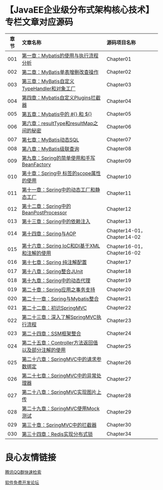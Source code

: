 ﻿# 【JavaEE企业级分布式架构核心技术】专栏文章对应源码

|章节		| 文章名称     															|源码项目名称|
|:-----:	| :---------------------------------------------------------------------|:-----------|
|001		|[第一章：Mybatis的使用与执行流程分析](http://u.720life.cn/g/85a9f52868358c3208a4b5fd9062e993fbcb745a37709a056b27c9010846bc678e6461cde7b42e05af2a7d4133cabea3) 					|Chapter01  |
|002		|[第二章：MyBatis单表增删改查操作](http://u.720life.cn/g/85a9f52868358c3208a4b5fd9062e993083987ad4626ddb824fff83610da2203b12c246bf532a8f1a78cb35fb6c3f4ca) 					|Chapter02  |
|003		|[第三章：MyBatis自定义TypeHandler和对象工厂](http://u.720life.cn/g/85a9f52868358c3208a4b5fd9062e993e7e69013681047ba44cab0f9f4b25569af93ea7163887d14732878b3bcef4923) 					|Chapter03  |
|004		|[第四章：Mybatis自定义Plugins拦截器](http://u.720life.cn/g/85a9f52868358c3208a4b5fd9062e993a915485566e34c121bd14ae330281da2b6a13ed0fcf5552e416bfbbd39620e96) 					|Chapter04  |
|005		|[第五章：Mybatis中的 #{} 和 ${}](http://u.720life.cn/g/85a9f52868358c3208a4b5fd9062e993a915485566e34c121bd14ae330281da257c8c861ad1d7812e7bc2b05013772de) 					|Chapter05  |
|006		|[第六章：resultType和resultMap之间的秘密](http://u.720life.cn/g/85a9f52868358c3208a4b5fd9062e993d4079a4ed6f7e4d5c01b0e9cdf8d0939f505192f7f774439f5789f883065e0a9) 					|Chapter06  |
|007		|[第七章：MyBatis动态SQL](http://u.720life.cn/g/85a9f52868358c3208a4b5fd9062e993d4079a4ed6f7e4d5c01b0e9cdf8d093928a39780f40c1a43603359a5af4cd41b) 					|Chapter07  |
|008		|[第八章：MyBatis级联查询](http://u.720life.cn/g/85a9f52868358c3208a4b5fd9062e993b92bb8c194f8eddeeafab6e35b564768df409f068209747c74fb78792567381e) 					|Chapter08  |
|009		|[第九章：Spring的简单使用和手写BeanFactory](http://u.720life.cn/g/85a9f52868358c3208a4b5fd9062e993b92bb8c194f8eddeeafab6e35b564768b400993cb3ff3cdff46e680be62c5e4d) 					|Chapter09  |
|010		|[第十章：Spring中 标签的scope属性的使用](http://u.720life.cn/g/85a9f52868358c3208a4b5fd9062e993b92bb8c194f8eddeeafab6e35b56476899dd1547548d2edec9889a18eb2e1fc9) 					|Chapter10  |
|011		|[第十一章：Spring中的动态工厂和静态工厂](http://u.720life.cn/g/85a9f52868358c3208a4b5fd9062e993d13f5e952d0c69ad93f8bb2dff56cfa0a15f12a7572a953b2efb027a807181c0) 					|Chapter11  |
|012		|[第十二章：Spring中的BeanPostProcessor](http://u.720life.cn/g/85a9f52868358c3208a4b5fd9062e993056775b4619d4f8abd8cd0de2b2d54d23123b1d3cea8f14375d5336958d37a8d) 					|Chapter12  |
|013		|[第十三章：Spring中的依赖注入](http://u.720life.cn/g/85a9f52868358c3208a4b5fd9062e993d5d7c387be95a62e5710ffcd0b949d19f91ca6a30770df0176703faca943ccf6) 					|Chapter13  |
|014		|[第十四章：Spring与AOP](http://u.720life.cn/g/85a9f52868358c3208a4b5fd9062e99344944d5f7b1e6ef94c68802dbafc5e308225b4254ddf601299a6ae711da8c525) 					|Chapter14-01，Chapter14-02  |
|015		|[第十六章：Spring IoC和DI基于XML和注解的使用](http://u.720life.cn/g/85a9f52868358c3208a4b5fd9062e993b4ce90a554333a5b6b1816d77b98dae187fdcf5fbbfd36f17b169f0d8359c928) 					|Chapter16-01，Chapter16-02  |
|016		|[第十七章：Spring 纯注解配置](http://u.720life.cn/g/85a9f52868358c3208a4b5fd9062e99389eea7f45879a4016a9c7ded61548d6ce797e44e3396549140dc7fbc2988ea79) 					|Chapter17  |
|017		|[第十八章：Spring整合JUnit](http://u.720life.cn/g/85a9f52868358c3208a4b5fd9062e9932b49eadff894a65e1a16c7a9f78196413a1e54d822f054f7eb838471f7f0af03) 					|Chapter18  |
|018		|[第十九章：Spring中的动态代理](http://u.720life.cn/g/85a9f52868358c3208a4b5fd9062e993a3343235afbda82883b7db9454b5be0293e0d5bcc8cc01c28550558daa4d2bb9) 					|Chapter19  |
|019		|[第二十章：Spring应用之事务支持](http://u.720life.cn/g/85a9f52868358c3208a4b5fd9062e993c7d4b2d4b5821aed5c752815583498230d52b163c485f3088aba3997788a8ea0) 					|Chapter20  |
|020		|[第二十一章：Spring与Mybatis整合](http://u.720life.cn/g/85a9f52868358c3208a4b5fd9062e993fc291d17df36b3529c6ef69aba8adb56c70afa0f69bd96195918f590ed1377ff) 					|Chapter21  |
|021		|[第二十二章：初识SpringMVC](http://u.720life.cn/g/85a9f52868358c3208a4b5fd9062e993052d494ab5636bb3549bd19deb7297893b3fe18f97ede672e2f5cbc1d45a226e) 					|Chapter22  |
|022		|[第二十三章：深入了解SpringMVC执行流程](http://u.720life.cn/g/85a9f52868358c3208a4b5fd9062e9934211567aaea8e207ba749ada93c548ac91249d38c483ccfae3cdb546049a536a) 					|Chapter23  |
|023		|[第二十四章：SSM框架整合](http://u.720life.cn/g/85a9f52868358c3208a4b5fd9062e99367e4f727aab6cbccb473c13e5ee99225646c1a8ac678ee6a0834d26f28619362) 					|Chapter24  |
|024		|[第二十五章：Controller方法返回值以及部分注解的使用](http://u.720life.cn/g/85a9f52868358c3208a4b5fd9062e99367e4f727aab6cbccb473c13e5ee99225d8f76a55063b1f2b25f047866c54b9f0) 					|Chapter25  |
|025		|[第二十六章：SpringMVC中的请求参数绑定](http://u.720life.cn/g/85a9f52868358c3208a4b5fd9062e993d1f0811744b9d78fe67a063cfbc991cca139622a4dd2e3ab54db9037e34cd7ef) 					|Chapter26  |
|026		|[第二十七章：SpringMVC中的异常处理器](http://u.720life.cn/g/85a9f52868358c3208a4b5fd9062e993cc96190e29b955fd9b600d11cda8730a7ba2e10d923b88b4158cfb22e98d7fd0) 					|Chapter27  |
|027		|[第二十八章：SpringMVC实现图片上传](http://u.720life.cn/g/85a9f52868358c3208a4b5fd9062e9937463e24836493c85ee981af99513617e8839e0acd496fabd0b62d311cc6b3e39) 					|Chapter28  |
|028		|[第二十九章：SpringMVC使用Mock测试](http://u.720life.cn/g/85a9f52868358c3208a4b5fd9062e9937b68e8928110303f854229862e69fcad0e251586405adc786d515a688dbe148e) 					|Chapter29  |
|029		|[第三十章：SpringMVC中的拦截器](http://u.720life.cn/g/85a9f52868358c3208a4b5fd9062e993ee6bc86d9cb5fe15672fa0286de9cc696c04156949dbf0f1c16c7a76da5d1f31) 					|Chapter30  |
|030		|[第三十四章：Redis实现分布式锁](http://u.720life.cn/g/85a9f52868358c3208a4b5fd9062e993aa7aa85cf992f3a44fec27e6bdca467bb76285bbbc8a8fc8cddb7ae0cce12498) 					|Chapter34  |


 # 良心友情链接

[腾讯QQ群快速检索](http://u.720life.cn/s/8cf73f7c)

[软件免费开发论坛](http://u.720life.cn/s/bbb01dc0)